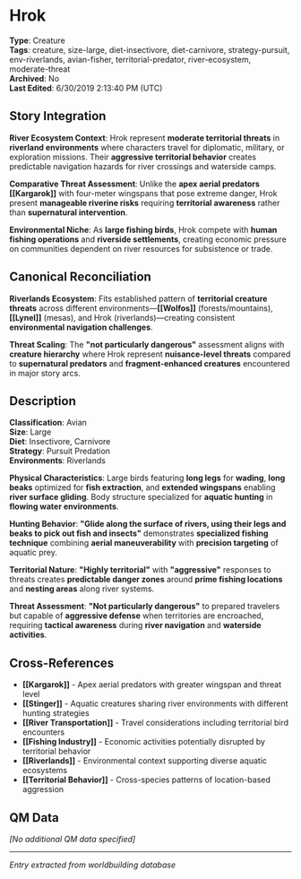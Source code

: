 # Hrok

**Type**: Creature  
**Tags**: creature, size-large, diet-insectivore, diet-carnivore, strategy-pursuit, env-riverlands, avian-fisher, territorial-predator, river-ecosystem, moderate-threat  
**Archived**: No  
**Last Edited**: 6/30/2019 2:13:40 PM (UTC)

## Story Integration

**River Ecosystem Context**: Hrok represent **moderate territorial threats** in **riverland environments** where characters travel for diplomatic, military, or exploration missions. Their **aggressive territorial behavior** creates predictable navigation hazards for river crossings and waterside camps.

**Comparative Threat Assessment**: Unlike the **apex aerial predators [[Kargarok]]** with four-meter wingspans that pose extreme danger, Hrok present **manageable riverine risks** requiring **territorial awareness** rather than **supernatural intervention**.

**Environmental Niche**: As **large fishing birds**, Hrok compete with **human fishing operations** and **riverside settlements**, creating economic pressure on communities dependent on river resources for subsistence or trade.

## Canonical Reconciliation

**Riverlands Ecosystem**: Fits established pattern of **territorial creature threats** across different environments—**[[Wolfos]]** (forests/mountains), **[[Lynel]]** (mesas), and Hrok (riverlands)—creating consistent **environmental navigation challenges**.

**Threat Scaling**: The **"not particularly dangerous"** assessment aligns with **creature hierarchy** where Hrok represent **nuisance-level threats** compared to **supernatural predators** and **fragment-enhanced creatures** encountered in major story arcs.

## Description

**Classification**: Avian  
**Size**: Large  
**Diet**: Insectivore, Carnivore  
**Strategy**: Pursuit Predation  
**Environments**: Riverlands  

**Physical Characteristics**: Large birds featuring **long legs** for **wading**, **long beaks** optimized for **fish extraction**, and **extended wingspans** enabling **river surface gliding**. Body structure specialized for **aquatic hunting** in **flowing water environments**.

**Hunting Behavior**: **"Glide along the surface of rivers, using their legs and beaks to pick out fish and insects"** demonstrates **specialized fishing technique** combining **aerial maneuverability** with **precision targeting** of aquatic prey.

**Territorial Nature**: **"Highly territorial"** with **"aggressive"** responses to threats creates **predictable danger zones** around **prime fishing locations** and **nesting areas** along river systems.

**Threat Assessment**: **"Not particularly dangerous"** to prepared travelers but capable of **aggressive defense** when territories are encroached, requiring **tactical awareness** during **river navigation** and **waterside activities**.

## Cross-References
- **[[Kargarok]]** - Apex aerial predators with greater wingspan and threat level
- **[[Stinger]]** - Aquatic creatures sharing river environments with different hunting strategies  
- **[[River Transportation]]** - Travel considerations including territorial bird encounters
- **[[Fishing Industry]]** - Economic activities potentially disrupted by territorial behavior
- **[[Riverlands]]** - Environmental context supporting diverse aquatic ecosystems
- **[[Territorial Behavior]]** - Cross-species patterns of location-based aggression

## QM Data
*[No additional QM data specified]*

---
*Entry extracted from worldbuilding database*
